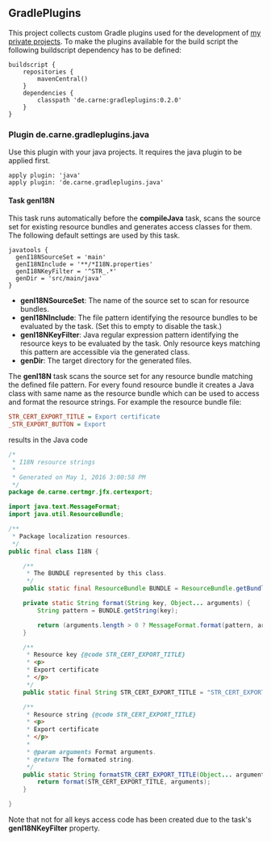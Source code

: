 ## GradlePlugins
This project collects custom Gradle plugins used for the development of [my private projects](https://github.com/hdecarne/). To make the plugins available for the build script the following buildscript dependency has to be defined:
```Gradle
buildscript {
	repositories {
		mavenCentral()
	}
	dependencies {
		classpath 'de.carne:gradleplugins:0.2.0'
	}
}
```

### Plugin de.carne.gradleplugins.java
Use this plugin with your java projects. It requires the java plugin to be applied first.
```Gradle
apply plugin: 'java'
apply plugin: 'de.carne.gradleplugins.java'
```

#### Task genI18N
This task runs automatically before the __compileJava__ task, scans the source set for existing resource bundles and generates access classes for them. The following default settings are used by this task.
```Gradle
javatools {
  genI18NSourceSet = 'main'
  genI18NInclude = '**/*I18N.properties'
  genI18NKeyFilter = '^STR_.*'
  genDir = 'src/main/java'
}
```
 * __genI18NSourceSet__: The name of the source set to scan for resource bundles.
 * __genI18NInclude__: The file pattern identifying the resource bundles to be evaluated by the task. (Set this to empty to disable the task.)
 * __genI18NKeyFilter__: Java regular expression pattern identifying the resource keys to be evaluated by the task. Only resource keys matching this pattern are accessible via the generated class.
 * __genDir__: The target directory for the generated files.

The __genI18N__ task scans the source set for any resource bundle matching the defined file pattern. For every found resource bundle it creates a Java class with same name as the resource bundle which can be used to access and format the resource strings. For example the resource bundle file:
```INI
STR_CERT_EXPORT_TITLE = Export certificate
_STR_EXPORT_BUTTON = Export
```
results in the Java code
```Java
/*
 * I18N resource strings
 *
 * Generated on May 1, 2016 3:00:58 PM
 */
package de.carne.certmgr.jfx.certexport;

import java.text.MessageFormat;
import java.util.ResourceBundle;

/**
 * Package localization resources.
 */
public final class I18N {

	/**
	 * The BUNDLE represented by this class.
	 */
	public static final ResourceBundle BUNDLE = ResourceBundle.getBundle(I18N.class.getName());

	private static String format(String key, Object... arguments) {
		String pattern = BUNDLE.getString(key);

		return (arguments.length > 0 ? MessageFormat.format(pattern, arguments) : pattern);
	}

	/**
	 * Resource key {@code STR_CERT_EXPORT_TITLE}
	 * <p>
	 * Export certificate
	 * </p>
	 */
	public static final String STR_CERT_EXPORT_TITLE = "STR_CERT_EXPORT_TITLE";

	/**
	 * Resource string {@code STR_CERT_EXPORT_TITLE}
	 * <p>
	 * Export certificate
	 * </p>
	 *
	 * @param arguments Format arguments.
	 * @return The formated string.
	 */
	public static String formatSTR_CERT_EXPORT_TITLE(Object... arguments) {
		return format(STR_CERT_EXPORT_TITLE, arguments);
	}

}
```
Note that not for all keys access code has been created due to the task's __genI18NKeyFilter__ property.
